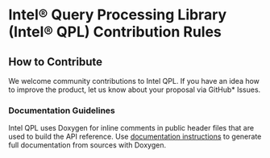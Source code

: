 Intel® Query Processing Library (Intel® QPL) Contribution Rules
===============================================================

## How to Contribute

We welcome community contributions to Intel QPL. If you have an idea how to improve the product, let us know about your proposal via GitHub* Issues.

### Documentation Guidelines

Intel QPL uses Doxygen for inline comments in public header files that are used to build the API reference. Use [documentation instructions](README.md#documentation) to generate full documentation from sources with Doxygen.

